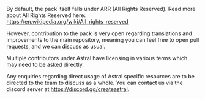 By default, the pack itself falls under ARR (All Rights Reserved). Read more about All Rights Reserved here: https://en.wikipedia.org/wiki/All_rights_reserved

However, contribution to the pack is very open regarding translations and improvements to the main repository, meaning you can feel free to open pull requests, and we can discuss as usual.

Multiple contributors under Astral have licensing in various terms which may need to be asked directly.

Any enquiries regarding direct usage of Astral specific resources are to be directed to the team to discuss as a whole. You can contact us via the discord server at https://discord.gg/createastral.
